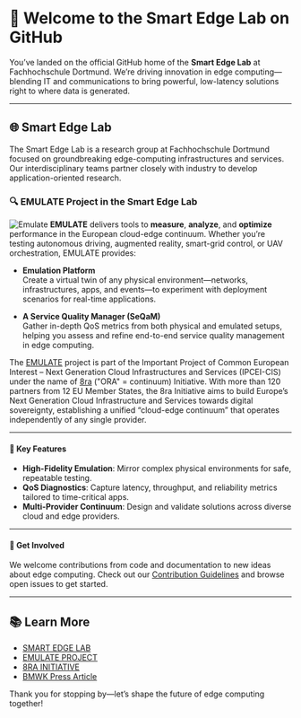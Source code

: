 # 👋 Welcome to the Smart Edge Lab on GitHub

You’ve landed on the official GitHub home of the **Smart Edge Lab** at Fachhochschule Dortmund. We’re driving innovation in edge computing—blending IT and communications to bring powerful, low-latency solutions right to where data is generated.

---

## 🌐 Smart Edge Lab  
The Smart Edge Lab is a research group at Fachhochschule Dortmund focused on groundbreaking edge-computing infrastructures and services. Our interdisciplinary teams partner closely with industry to develop application-oriented research. 

### 🔍 EMULATE  Project in the Smart Edge Lab  

![Emulate](https://github.com/user-attachments/assets/bd3ef672-1c4e-42e8-b1ec-85cc0a9c7b4d)
**EMULATE** delivers tools to **measure**, **analyze**, and **optimize** performance in the European cloud-edge continuum. Whether you’re testing autonomous driving, augmented reality, smart-grid control, or UAV orchestration, EMULATE provides:

- **Emulation Platform**  
  Create a virtual twin of any physical environment—networks, infrastructures, apps, and events—to experiment with deployment scenarios for real-time applications.

- **A Service Quality Manager (SeQaM)**  
  Gather in-depth QoS metrics from both physical and emulated setups, helping you assess and refine end-to-end service quality management in edge computing.





The [EMULATE](https://www.fh-dortmund.de/microsite/smartedgelab/projekte/emulate.php?loc=en) project is part of the Important Project of Common European Interest – Next Generation Cloud Infrastructures and Services (IPCEI-CIS) under the name of [8ra](https://www.8ra.com/) ("ORA" = continuum) Initiative. With more than 120 partners from 12 EU Member States, the 8ra Initiative aims to build Europe’s Next Generation Cloud Infrastructure and Services towards digital sovereignty, establishing a unified “cloud-edge continuum” that operates independently of any single provider.


---

#### 🚀 Key Features  
- **High-Fidelity Emulation**: Mirror complex physical environments for safe, repeatable testing.  
- **QoS Diagnostics**: Capture latency, throughput, and reliability metrics tailored to time-critical apps.  
- **Multi-Provider Continuum**: Design and validate solutions across diverse cloud and edge providers.

---

#### 🤝 Get Involved  
We welcome contributions from code and documentation to new ideas about edge computing. Check out our [Contribution Guidelines](https://github.com/Smart-Edge-Lab/SeQaM/blob/main/Contributing.md) and browse open issues to get started.




---

## 📚 Learn More  

* [SMART EDGE LAB](https://www.fh-dortmund.de/microsite/smartedgelab/index.php)
* [EMULATE PROJECT](https://www.fh-dortmund.de/microsite/smartedgelab/projekte/emulate.php?loc=en)
* [8RA INITIATIVE](https://www.8ra.com/)
* [BMWK Press Article](https://www.bmwk.de/Redaktion/EN/Artikel/Industry/ipcei-cis.html)


Thank you for stopping by—let’s shape the future of edge computing together!
